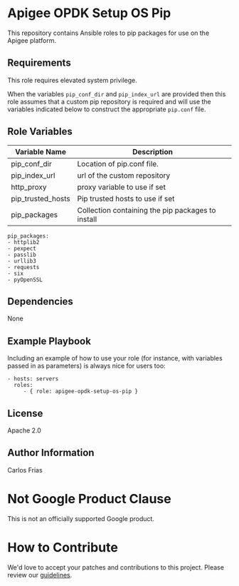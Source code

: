 Apigee OPDK Setup OS Pip
=========

This repository contains Ansible roles to pip packages for use on the Apigee platform.   

Requirements
------------

This role requires elevated system privilege.

When the variables `pip_conf_dir` and `pip_index_url` are provided then this role assumes that a custom
pip repository is required and will use the variables indicated below to construct the appropriate `pip.conf` file.

Role Variables
--------------
| Variable Name | Description |
| --- | --- |
| pip_conf_dir | Location of pip.conf file.  |
| pip_index_url | url of the custom repository |
| http_proxy | proxy variable to use if set |
| pip_trusted_hosts | Pip trusted hosts to use if set |
| pip_packages | Collection containing the pip packages to install |

    pip_packages:
    - httplib2
    - pexpect
    - passlib
    - urllib3
    - requests
    - six
    - pyOpenSSL

Dependencies
------------

None

Example Playbook
----------------

Including an example of how to use your role (for instance, with variables passed in as parameters) is always nice for users too:

    - hosts: servers
      roles:
         - { role: apigee-opdk-setup-os-pip }

License
-------

Apache 2.0

Author Information
------------------

Carlos Frias


<!-- BEGIN Google Required Disclaimer -->

# Not Google Product Clause

This is not an officially supported Google product.
<!-- END Google Required Disclaimer -->
<!-- BEGIN Google How To Contribute -->
# How to Contribute

We'd love to accept your patches and contributions to this project. Please review our [guidelines](CONTRIBUTION.md).
<!-- END Google How To Contribute -->
